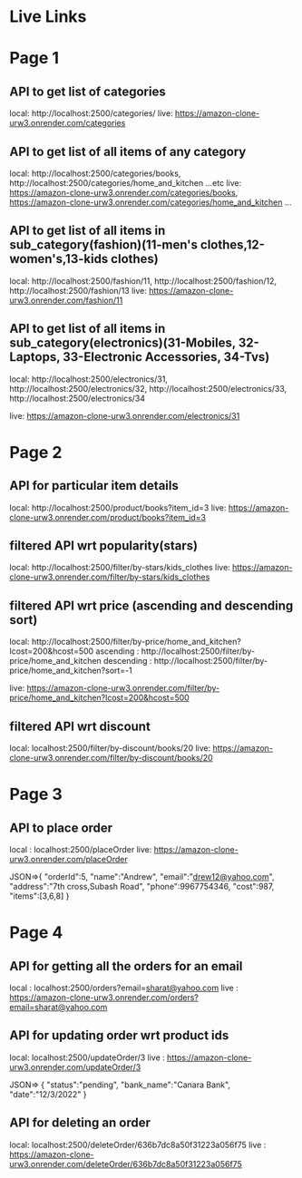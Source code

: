 # Live Links

# Page 1

## API to get list of categories

local: http://localhost:2500/categories/
live: https://amazon-clone-urw3.onrender.com/categories

## API to get list of all items of any category

local: http://localhost:2500/categories/books, http://localhost:2500/categories/home_and_kitchen ...etc
live: https://amazon-clone-urw3.onrender.com/categories/books, https://amazon-clone-urw3.onrender.com/categories/home_and_kitchen ...

## API to get list of all items in sub_category(fashion)(11-men's clothes,12-women's,13-kids clothes)

local: http://localhost:2500/fashion/11, http://localhost:2500/fashion/12, http://localhost:2500/fashion/13
live: https://amazon-clone-urw3.onrender.com/fashion/11

## API to get list of all items in sub_category(electronics)(31-Mobiles, 32-Laptops, 33-Electronic Accessories, 34-Tvs)

local: http://localhost:2500/electronics/31, http://localhost:2500/electronics/32, http://localhost:2500/electronics/33, http://localhost:2500/electronics/34

live: https://amazon-clone-urw3.onrender.com/electronics/31

# Page 2

## API for particular item details

local: http://localhost:2500/product/books?item_id=3
live: https://amazon-clone-urw3.onrender.com/product/books?item_id=3

## filtered API wrt popularity(stars)

local: http://localhost:2500/filter/by-stars/kids_clothes
live: https://amazon-clone-urw3.onrender.com/filter/by-stars/kids_clothes 

## filtered API wrt price (ascending and descending sort)

local: http://localhost:2500/filter/by-price/home_and_kitchen?lcost=200&hcost=500
ascending : http://localhost:2500/filter/by-price/home_and_kitchen
descending : http://localhost:2500/filter/by-price/home_and_kitchen?sort=-1

live: https://amazon-clone-urw3.onrender.com/filter/by-price/home_and_kitchen?lcost=200&hcost=500

## filtered API wrt discount

local: localhost:2500/filter/by-discount/books/20
live: https://amazon-clone-urw3.onrender.com/filter/by-discount/books/20

# Page 3

## API to place order

local : localhost:2500/placeOrder
live: https://amazon-clone-urw3.onrender.com/placeOrder

JSON=>{
"orderId":5,
"name":"Andrew",
"email":"drew12@yahoo.com",
"address":"7th cross,Subash Road",
"phone":9967754346,
"cost":987,
"items":[3,6,8]
}

# Page 4

## API for getting all the orders for an email

local : localhost:2500/orders?email=sharat@yahoo.com
live : https://amazon-clone-urw3.onrender.com/orders?email=sharat@yahoo.com
 
## API for updating order wrt product ids

local: localhost:2500/updateOrder/3
live : https://amazon-clone-urw3.onrender.com/updateOrder/3

JSON=> {
"status":"pending",
"bank_name":"Canara Bank",
"date":"12/3/2022"
}

## API for deleting an order
local: localhost:2500/deleteOrder/636b7dc8a50f31223a056f75
live : https://amazon-clone-urw3.onrender.com/deleteOrder/636b7dc8a50f31223a056f75